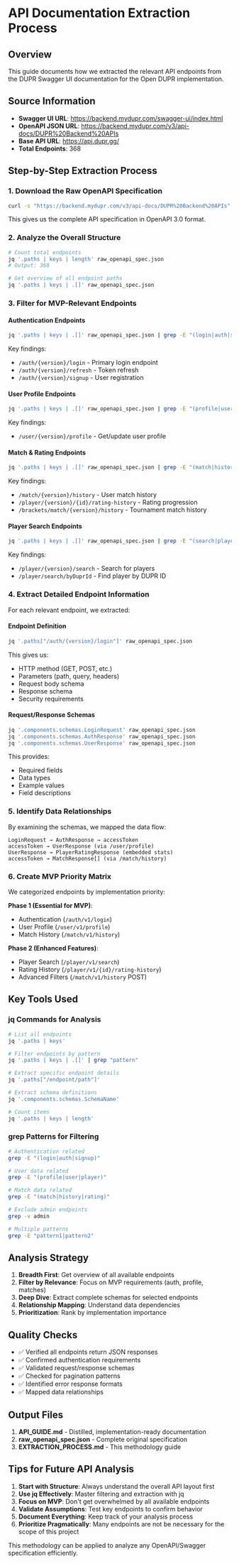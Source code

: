 # API Documentation Extraction Process

## Overview

This guide documents how we extracted the relevant API endpoints from the DUPR Swagger UI documentation for the Open DUPR implementation.

## Source Information

- **Swagger UI URL**: https://backend.mydupr.com/swagger-ui/index.html
- **OpenAPI JSON URL**: https://backend.mydupr.com/v3/api-docs/DUPR%20Backend%20APIs
- **Base API URL**: https://api.dupr.gg/
- **Total Endpoints**: 368

## Step-by-Step Extraction Process

### 1. Download the Raw OpenAPI Specification

```bash
curl -s "https://backend.mydupr.com/v3/api-docs/DUPR%20Backend%20APIs" > raw_openapi_spec.json
```

This gives us the complete API specification in OpenAPI 3.0 format.

### 2. Analyze the Overall Structure

```bash
# Count total endpoints
jq '.paths | keys | length' raw_openapi_spec.json
# Output: 368

# Get overview of all endpoint paths
jq '.paths | keys | .[]' raw_openapi_spec.json
```

### 3. Filter for MVP-Relevant Endpoints

#### Authentication Endpoints

```bash
jq '.paths | keys | .[]' raw_openapi_spec.json | grep -E "(login|auth|signup)"
```

Key findings:

- `/auth/{version}/login` - Primary login endpoint
- `/auth/{version}/refresh` - Token refresh
- `/auth/{version}/signup` - User registration

#### User Profile Endpoints

```bash
jq '.paths | keys | .[]' raw_openapi_spec.json | grep -E "(profile|user)" | grep -v admin
```

Key findings:

- `/user/{version}/profile` - Get/update user profile

#### Match & Rating Endpoints

```bash
jq '.paths | keys | .[]' raw_openapi_spec.json | grep -E "(match|history|rating)" | grep -v admin
```

Key findings:

- `/match/{version}/history` - User match history
- `/player/{version}/{id}/rating-history` - Rating progression
- `/brackets/match/{version}/history` - Tournament match history

#### Player Search Endpoints

```bash
jq '.paths | keys | .[]' raw_openapi_spec.json | grep -E "(search|player)" | grep -v admin
```

Key findings:

- `/player/{version}/search` - Search for players
- `/player/search/byDuprId` - Find player by DUPR ID

### 4. Extract Detailed Endpoint Information

For each relevant endpoint, we extracted:

#### Endpoint Definition

```bash
jq '.paths["/auth/{version}/login"]' raw_openapi_spec.json
```

This gives us:

- HTTP method (GET, POST, etc.)
- Parameters (path, query, headers)
- Request body schema
- Response schema
- Security requirements

#### Request/Response Schemas

```bash
jq '.components.schemas.LoginRequest' raw_openapi_spec.json
jq '.components.schemas.AuthResponse' raw_openapi_spec.json
jq '.components.schemas.UserResponse' raw_openapi_spec.json
```

This provides:

- Required fields
- Data types
- Example values
- Field descriptions

### 5. Identify Data Relationships

By examining the schemas, we mapped the data flow:

```
LoginRequest → AuthResponse → accessToken
accessToken → UserResponse (via /user/profile)
UserResponse → PlayerRatingResponse (embedded stats)
accessToken → MatchResponse[] (via /match/history)
```

### 6. Create MVP Priority Matrix

We categorized endpoints by implementation priority:

**Phase 1 (Essential for MVP)**:

- Authentication (`/auth/v1/login`)
- User Profile (`/user/v1/profile`)
- Match History (`/match/v1/history`)

**Phase 2 (Enhanced Features)**:

- Player Search (`/player/v1/search`)
- Rating History (`/player/v1/{id}/rating-history`)
- Advanced Filters (`/match/v1/history` POST)

## Key Tools Used

### jq Commands for Analysis

```bash
# List all endpoints
jq '.paths | keys'

# Filter endpoints by pattern
jq '.paths | keys | .[]' | grep "pattern"

# Extract specific endpoint details
jq '.paths["/endpoint/path"]'

# Extract schema definitions
jq '.components.schemas.SchemaName'

# Count items
jq '.paths | keys | length'
```

### grep Patterns for Filtering

```bash
# Authentication related
grep -E "(login|auth|signup)"

# User data related
grep -E "(profile|user|player)"

# Match data related
grep -E "(match|history|rating)"

# Exclude admin endpoints
grep -v admin

# Multiple patterns
grep -E "pattern1|pattern2"
```

## Analysis Strategy

1. **Breadth First**: Get overview of all available endpoints
2. **Filter by Relevance**: Focus on MVP requirements (auth, profile, matches)
3. **Deep Dive**: Extract complete schemas for selected endpoints
4. **Relationship Mapping**: Understand data dependencies
5. **Prioritization**: Rank by implementation importance

## Quality Checks

- ✅ Verified all endpoints return JSON responses
- ✅ Confirmed authentication requirements
- ✅ Validated request/response schemas
- ✅ Checked for pagination patterns
- ✅ Identified error response formats
- ✅ Mapped data relationships

## Output Files

1. **API_GUIDE.md** - Distilled, implementation-ready documentation
2. **raw_openapi_spec.json** - Complete original specification
3. **EXTRACTION_PROCESS.md** - This methodology guide

## Tips for Future API Analysis

1. **Start with Structure**: Always understand the overall API layout first
2. **Use jq Effectively**: Master filtering and extraction with jq
3. **Focus on MVP**: Don't get overwhelmed by all available endpoints
4. **Validate Assumptions**: Test key endpoints to confirm behavior
5. **Document Everything**: Keep track of your analysis process
6. **Prioritize Pragmatically**: Many endpoints are not be necessary for the scope of this project

This methodology can be applied to analyze any OpenAPI/Swagger specification efficiently.
